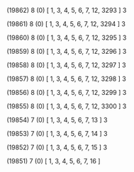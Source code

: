 (19862) 8 (0) [ 1, 3, 4, 5, 6, 7, 12, 3293 ] 3 


(19861) 8 (0) [ 1, 3, 4, 5, 6, 7, 12, 3294 ] 3 


(19860) 8 (0) [ 1, 3, 4, 5, 6, 7, 12, 3295 ] 3 


(19859) 8 (0) [ 1, 3, 4, 5, 6, 7, 12, 3296 ] 3 


(19858) 8 (0) [ 1, 3, 4, 5, 6, 7, 12, 3297 ] 3 


(19857) 8 (0) [ 1, 3, 4, 5, 6, 7, 12, 3298 ] 3 


(19856) 8 (0) [ 1, 3, 4, 5, 6, 7, 12, 3299 ] 3 


(19855) 8 (0) [ 1, 3, 4, 5, 6, 7, 12, 3300 ] 3 


(19854) 7 (0) [ 1, 3, 4, 5, 6, 7, 13 ] 3 


(19853) 7 (0) [ 1, 3, 4, 5, 6, 7, 14 ] 3 


(19852) 7 (0) [ 1, 3, 4, 5, 6, 7, 15 ] 3 


(19851) 7 (0) [ 1, 3, 4, 5, 6, 7, 16 ]  

